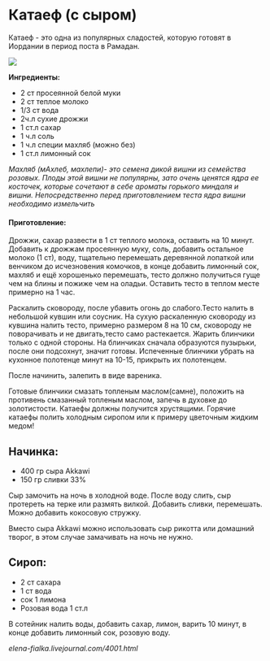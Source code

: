# Катаеф \(с сыром\)

Катаеф - это одна из популярных сладостей, которую готовят в Иордании в период поста в Рамадан.

![](https://s-media-cache-ak0.pinimg.com/564x/84/83/75/8483751ee26cf512bb67d4207deb1663.jpg)

**Ингредиенты:**

* 2 ст просеянной белой муки 
* 2 ст теплое молоко 
* 1/3 ст вода 
* 2ч.л сухие дрожжи 
* 1 ст.л сахар 
* 1 ч.л соль 
* 1 ч.л специи махляб \(можно без\)
* 1 ст.л лимонный сок

_Махляб \(мАхлеб, махлепи\)- это семена дикой вишни из семейства розовых. Плоды этой вишни не популярны, зато очень ценятся ядра ее косточек, которые сочетают в себе ароматы горького миндаля и вишни. Непосредственно перед приготовлением теста ядра вишни необходимо измельчить_

#### Приготовление:

Дрожжи, сахар развести в 1 ст теплого молока, оставить на 10 минут. Добавить к дрожжам просеянную муку, соль, добавить остальное молоко \(1 ст\), воду, тщательно перемешать деревянной лопаткой или венчиком до исчезновения комочков, в конце добавить лимонный сок, махляб и ещё хорошенько перемешать, тесто должно получиться гуще чем на блины и пожиже чем на оладьи. Оставить тесто в теплом месте примерно на 1 час.

Раскалить сковороду, после убавить огонь до слабого.Тесто налить в небольшой кувшин или соусник. На сухую раскаленную сковороду из кувшина налить тесто, примерно размером 8 на 10 см, сковороду не поворачивать и не двигать,тесто само растекается. Жарить блинчики только с одной стороны. На блинчиках сначала образуются пузырьки, после они подсохнут, значит готовы. Испеченные блинчики убрать на кухонное полотенце минут на 10-15, прикрыть их полотенцем.

После начинить, залепить в виде вареника.

Готовые блинчики смазать топленым маслом\(самне\), положить на противень смазанный топленым маслом, запечь в духовке до золотистости. Катаефы должны получится хрустящими. Горячие катаефы полить холодным сиропом или к примеру цветочным жидким медом!

## Начинка:

* 400 гр сыра Akkawi
* 150 гр сливки 33%

Сыр замочить на ночь в холодной воде. После воду слить, сыр протереть на терке или размять вилкой. Добавить сливки, перемешать. Можно добавить кокосовую стружку.

Вместо сыра Akkawi можно использовать сыр рикотта или домашний творог, в этом случае замачивать на ночь не нужно. 

## Сироп:

* 2 ст сахара 
* 1 ст вода 
* сок 1 лимона
* Розовая вода 1 ст.л

В сотейник налить воды, добавить сахар, лимон, варить 10 минут, в конце добавить лимонный сок, розовую воду.

_elena-fialka.livejournal.com/4001.html_

